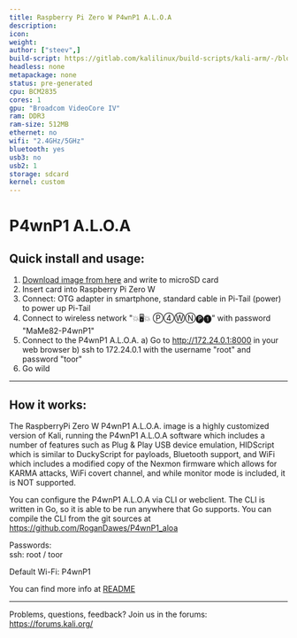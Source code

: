 ```yaml
---
title: Raspberry Pi Zero W P4wnP1 A.L.O.A
description:
icon:
weight:
author: ["steev",]
build-script: https://gitlab.com/kalilinux/build-scripts/kali-arm/-/blob/master/raspberry-pi-zero-w-p4wnp1-aloa.sh
headless: none
metapackage: none
status: pre-generated
cpu: BCM2835
cores: 1
gpu: "Broadcom VideoCore IV"
ram: DDR3
ram-size: 512MB
ethernet: no
wifi: "2.4GHz/5GHz"
bluetooth: yes
usb3: no
usb2: 1
storage: sdcard
kernel: custom
---
```


# P4wnP1 A.L.O.A

## Quick install and usage:

1. [Download image from here](/get-kali/#kali-arm) and write to microSD card
2. Insert card into Raspberry Pi Zero W
3. Connect: OTG adapter in smartphone, standard cable in Pi-Tail (power) to power up Pi-Tail
4. Connect to wireless network "💥🖥💥 Ⓟ➃ⓌⓃ🅟❶" with password "MaMe82-P4wnP1"
4. Connect to the P4wnP1 A.L.O.A. 
   a) Go to http://172.24.0.1:8000 in your web browser
   b) ssh to 172.24.0.1 with the username "root" and password "toor"
5. Go wild

- - -

## How it works:

The RaspberryPi Zero W P4wnP1 A.L.O.A. image is a highly customized version of Kali, running the P4wnP1 A.L.O.A software which includes a number of features such as Plug & Play USB device emulation, HIDScript which is similar to DuckyScript for payloads, Bluetooth support, and WiFi which includes a modified copy of the Nexmon firmware which allows for KARMA attacks, WiFi covert channel, and while monitor mode is included, it is NOT supported. 

You can configure the P4wnP1 A.L.O.A via CLI or webclient.  The CLI is written in Go, so it is able to be run anywhere that Go supports.  You can compile the CLI from the git sources at https://github.com/RoganDawes/P4wnP1_aloa

Passwords:  
ssh: root / toor  
  
Default Wi-Fi: P4wnP1

You can find more info at [README](https://github.com/RoganDawes/P4wnP1_aloa/blob/master/README.md)  

- - -

Problems, questions, feedback? Join us in the forums:  
https://forums.kali.org/  

